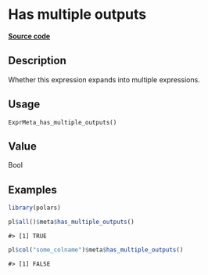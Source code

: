 
# Has multiple outputs

[**Source code**](https://github.com/pola-rs/r-polars/tree/3908b5beab9ec917b825bad8f9a820caad37cb4a/R/expr__meta.R#L136)

## Description

Whether this expression expands into multiple expressions.

## Usage

<pre><code class='language-R'>ExprMeta_has_multiple_outputs()
</code></pre>

## Value

Bool

## Examples

``` r
library(polars)

pl$all()$meta$has_multiple_outputs()
```

    #> [1] TRUE

``` r
pl$col("some_colname")$meta$has_multiple_outputs()
```

    #> [1] FALSE
